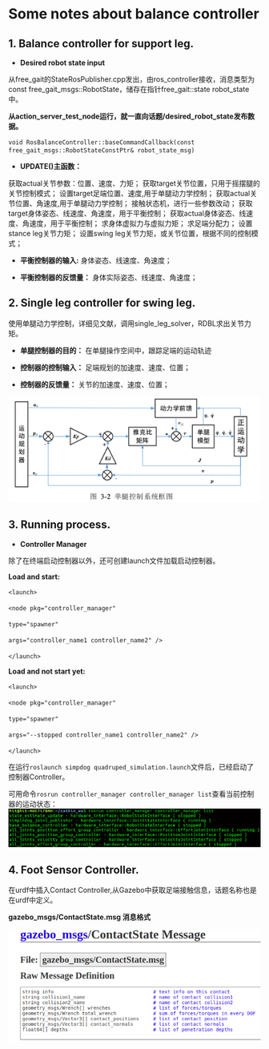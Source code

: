 # Some notes about balance controller

## 1. Balance controller for support leg.

- **Desired robot state input**

从free_gait的StateRosPublisher.cpp发出，由ros_controller接收，消息类型为const free_gait_msgs::RobotState，储存在指针free_gait::state robot_state中。

**从action_server_test_node运行，就一直向话题/desired_robot_state发布数据。**

```
void RosBalanceController::baseCommandCallback(const free_gait_msgs::RobotStateConstPtr& robot_state_msg)
```


- **UPDATE()主函数：**

获取actual关节参数：位置、速度、力矩；
获取target关节位置，只用于摇摆腿的关节控制模式；
设置target足端位置、速度,用于单腿动力学控制；
获取actual关节位置、角速度,用于单腿动力学控制；
接触状态机，进行一些参数改动；
获取target身体姿态、线速度、角速度，用于平衡控制；
获取actual身体姿态、线速度、角速度，用于平衡控制；
求身体虚拟力与虚拟力矩；
求足端分配力；
设置stance leg关节力矩；
设置swing leg关节力矩，或关节位置，根据不同的控制模式；

- **平衡控制器的输入:**
身体姿态、线速度、角速度；

- **平衡控制器的反馈量：**
身体实际姿态、线速度、角速度；

## 2. Single leg controller for swing leg.

使用单腿动力学控制，详细见文献，调用single_leg_solver，RDBL求出关节力矩。

- **单腿控制器的目的：**
在单腿操作空间中，跟踪足端的运动轨迹

- **控制器的控制输入：**
足端规划的加速度、速度、位置；

- **控制器的反馈量：**
关节的加速度、速度、位置；


![](assets/markdown-img-paste-20200312012421941.png)





## 3. Running process.

- **Controller Manager**

除了在终端启动控制器以外，还可创建launch文件加载启动控制器。


**Load and start:**
```
<launch>

<node pkg="controller_manager"

type="spawner"

args="controller_name1 controller_name2" />

</launch>
```

**Load and not start yet:**
```
<launch>

<node pkg="controller_manager"

type="spawner"

args="--stopped controller_name1 controller_name2" />

</launch>
```

在运行`roslaunch simpdog quadruped_simulation.launch`文件后，已经启动了控制器Controller。

可用命令`rosrun controller_manager controller_manager list`查看当前控制器的运动状态：
![](assets/markdown-img-paste-20200304011252846.png)

## 4. Foot Sensor Controller.
  在urdf中插入Contact Controller,从Gazebo中获取足端接触信息，话题名称也是在urdf中定义。

  **gazebo_msgs/ContactState.msg 消息格式**

![](assets/markdown-img-paste-20200308224319567.png)
